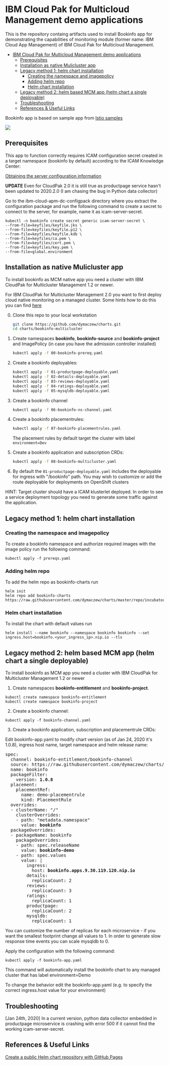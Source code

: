# IBM Cloud Pak for Multicloud Management demo applications

This is the repository containg artifacts used to install Bookinfo app for demonstrating the capabilities of monitoring module (former name: IBM Cloud App Management) of IBM Cloud Pak for Multicloud Management.

- [IBM Cloud Pak for Multicloud Management demo applications](#ibm-cloud-pak-for-multicloud-management-demo-applications)
  - [Prerequisites](#prerequisites)
  - [Installation as native Mulicluster app](#installation-as-native-mulicluster-app)
  - [Legacy method 1: helm chart installation](#legacy-method-1-helm-chart-installation)
    - [Creating the namespace and imagepolicy](#creating-the-namespace-and-imagepolicy)
    - [Adding helm repo](#adding-helm-repo)
    - [Helm chart installation](#helm-chart-installation)
  - [Legacy method 2: helm based MCM app (helm chart a single deployable)](#legacy-method-2-helm-based-mcm-app-helm-chart-a-single-deployable)
  - [Troubleshooting](#troubleshooting)
  - [References & Useful Links](#references--useful-links)

Bookinfo app is based on sample app from [Istio samples](https://github.com/istio/istio/tree/master/samples/bookinfo)

![](images/2020-01-24-17-36-47.png)

## Prerequisites

This app to function correctly requires ICAM configuration secret created in a target namespace (bookinfo by default) according to the ICAM Knowledge Center: 

[Obtaining the server configuration information](https://www.ibm.com/support/knowledgecenter/en/SSFC4F_1.3.0/icam/dc_config_server_info.html)

**UPDATE** Even for CloudPak 2.0 it is still true as productpage service hasn't been updated to 2020.2.0 (I am chasing the bug in Python data collector)

Go to the ibm-cloud-apm-dc-configpack directory where you extract the configuration package and run the following command to create a secret to connect to the server, for example, name it as icam-server-secret.
```
kubectl -n bookinfo create secret generic icam-server-secret \
--from-file=keyfiles/keyfile.jks \
--from-file=keyfiles/keyfile.p12 \
--from-file=keyfiles/keyfile.kdb \
--from-file=keyfiles/ca.pem \
--from-file=keyfiles/cert.pem \
--from-file=keyfiles/key.pem \
--from-file=global.environment
```

## Installation as native Mulicluster app

To install bookinfo as MCM native app you need a cluster with IBM CloudPak for Multicluster Management 1.2 or newer.

For IBM CloudPak for Multicluster Management 2.0 you want to first deploy cloud native monitoring on a managed cluster. Some hints how to do this you can find [here](How%20to%20install%20cloud%20native%20monitoring%20on%20managed%20clusters.md)

0. Clone this repo to your local workstation

   ```bash
   git clone https://github.com/dymaczew/charts.git
   cd charts/bookinfo-multicluster
   ```

1. Create namespaces **bookinfo**, **bookinfo-source** and **bookinfo-project** and ImagePolicy (in case you have the admission controller installed)

   ```bash
   kubectl apply -f 00-bookinfo-prereq.yaml
   ```

2. Create a bookinfo deployables:

   ```bash
   kubectl apply -f 01-productpage-deployable.yaml
   kubectl apply -f 02-details-deployable.yaml
   kubectl apply -f 03-reviews-deployable.yaml
   kubectl apply -f 04-ratings-deployable.yaml
   kubectl apply -f 05-mysqldb-deployable.yaml
   ```

3. Create a bookinfo channel

   ```bash
   kubectl apply -f 06-bookinfo-ns-channel.yaml
   ```

4. Create a bookinfo placementrules:

   ```bash
   kubectl apply -f 07-bookinfo-placementrules.yaml
   ```

   The placement rules by default target the cluster with label `environment=Dev`

5. Create a bookinfo application and subscription CRDs:

   ```bash
   kubectl apply -f 08-bookinfo-multicluster.yaml
   ```

6. By default the `01-productpage-deployable.yaml` includes the deployable for ingress  with "/bookinfo" path. You may wish to customize or add the route deployable for deployments on OpenShift clusters
   
HINT: Target cluster should have a ICAM klusterlet deployed. In order to see a service deployment topology you need to generate some traffic against the application. 


## Legacy method 1: helm chart installation

### Creating the namespace and imagepolicy
To create a bookinfo namespace and authorize required images with the image policy run the following command:
```
kubectl apply -f prereqs.yaml
```

### Adding helm repo
To add the helm repo as bookinfo-charts run
```
helm init
helm repo add bookinfo-charts https://raw.githubusercontent.com/dymaczew/charts/master/repo/incubator/
```
### Helm chart installation
To install the chart with default values run
```
helm install --name bookinfo --namespace bookinfo bookinfo --set ingress.host=bookinfo.<your_ingress_ip>.nip.io --tls
```
## Legacy method 2: helm based MCM app (helm chart a single deployable)

To install bookinfo as MCM app you need a cluster with IBM CloudPak for Multicluster Management 1.2 or newer

1. Create namespaces **bookinfo-entitlement** and **bookinfo-project**. 

```
kubectl create namespace bookinfo-entitlement
kubectl create namespace bookinfo-project
```

2. Create a bookinfo channel:
```
kubectl apply -f bookinfo-channel.yaml
```

3. Create a bookinfo application, subscription and placementrule CRDs:

Edit bookinfo-app.yaml to modify chart version (as of Jan 24, 2020 it's 1.0.8), ingress host name, target namespace and helm release name:

<pre>
spec:
  channel: bookinfo-entitlement/bookinfo-channel
  source: https://raw.githubusercontent.com/dymaczew/charts/master/repo/incubator/ 
  name: bookinfo
  packageFilter:
    version: <b>1.0.8</b>
  placement:
    placementRef:
      name: demo-placementrule
      kind: PlacementRule
  overrides:
  - clusterName: "/"
    clusterOverrides:
    - path: "metadata.namespace"
      value: <b>bookinfo</b>
  packageOverrides:
  - packageName: bookinfo
    packageOverrides:
    - path: spec.releaseName
      value: <b>bookinfo-demo</b>
    - path: spec.values
      value: |
        ingress:
          host: <b>bookinfo.apps.9.30.119.120.nip.io</b>
        details:
          replicaCount: 2
        reviews:
          replicaCount: 3
        ratings:
          replicaCount: 1
        productpage:
          replicaCount: 2
        mysqldb:
          replicaCount: 1
</pre>

You can customize the number of replicas for each microservice - if you want the smallest footprint change all values to 1. In order to generate slow response time events you can scale mysqldb to 0. 

Apply the configuration with the following command:
```
kubectl apply -f bookinfo-app.yaml
```
This command will automatically install the bookinfo chart to any managed cluster that has label environment=Demo

To change the behavior edit the bookinfo-app.yaml (e.g. to specify the correct ingress.host value for your environment)

## Troubleshooting

[Jan 24th, 2020] In a current version, python data collector embedded in productpage microservice is crashing with error 500 if it cannot find the working icam-server-secret. 


## References & Useful Links

[Create a public Helm chart repository with GitHub Pages](https://medium.com/@mattiaperi/create-a-public-helm-chart-repository-with-github-pages-49b180dbb417)

